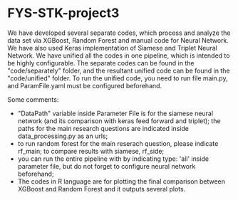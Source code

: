 # FYS-STK-project3

We have developed several separate codes, which process and analyze the data set via XGBoost, Random Forest and manual code for Neural Network. We have also used Keras implementation of Siamese and Triplet Neural Network. We have unified all the codes in one pipeline, which is intended to be highly configurable. The separate codes can be found in the "code/separately" folder, and the resultant unified code can be found in the "code/unified" folder. To run the unified code, you need to run file main.py, and ParamFile.yaml must be configured beforehand.

Some comments:
- "DataPath" variable inside Parameter File is for the siamese neural network (and its comparison with keras feed forward and triplet); the paths for the main research questions are indicated inside data_processing.py as an urls;
- to run random forest for the main reserach question, please indicate rf_main; to compare results with siamese, rf_side;
- you can run the entire pipeline with by indicating type: 'all' inside parameter file, but do not forget to configure neural network beforehand;
- The codes in R language are for plotting the final comparison between XGBoost and Random Forest and it outputs several plots.
